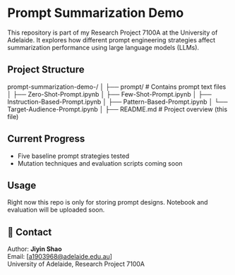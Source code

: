 # Prompt Summarization Demo

This repository is part of my Research Project 7100A at the University of Adelaide. It explores how different prompt engineering strategies affect summarization performance using large language models (LLMs).

## Project Structure

prompt-summarization-demo-/
│
├── prompt/ # Contains prompt text files
│ ├── Zero-Shot-Prompt.ipynb
│ ├── Few-Shot-Prompt.ipynb
│ ├── Instruction-Based-Prompt.ipynb
│ ├── Pattern-Based-Prompt.ipynb
│ └── Target-Audience-Prompt.ipynb
│
├── README.md # Project overview (this file)


## Current Progress

- Five baseline prompt strategies tested
- Mutation techniques and evaluation scripts coming soon

## Usage

Right now this repo is only for storing prompt designs. Notebook and evaluation will be uploaded soon.

## 📧 Contact

Author: **Jiyin Shao**  
Email: [a1903968@adelaide.edu.au]  
University of Adelaide, Research Project 7100A
